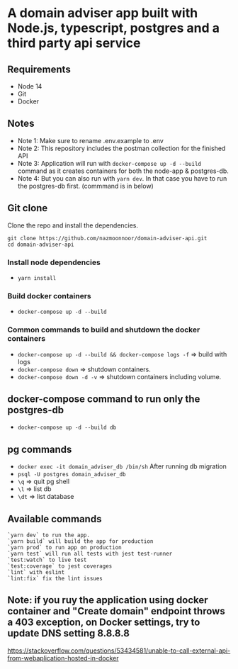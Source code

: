# A domain adviser app built with Node.js, typescript, postgres and a third party api service

## Requirements

- Node 14
- Git
- Docker

## Notes

- Note 1: Make sure to rename .env.example to .env
- Note 2: This repository includes the postman collection for the finished API
- Note 3: Application will run with `docker-compose up -d --build` command as it creates containers for both the node-app & postgres-db.
- Note 4: But you can also run with `yarn dev`. In that case you have to run the postgres-db first. (commmand is in below)

## Git clone

Clone the repo and install the dependencies.

```
git clone https://github.com/nazmoonnoor/domain-adviser-api.git
cd domain-adviser-api
```

### Install node dependencies

- `yarn install`

### Build docker containers

- `docker-compose up -d --build`

### Common commands to build and shutdown the docker containers

- `docker-compose up -d --build && docker-compose logs -f` => build with logs
- `docker-compose down` => shutdown containers.
- `docker-compose down -d -v` => shutdown containers including volume.

## docker-compose command to run only the postgres-db

- `docker-compose up -d --build db`

## pg commands

- `docker exec -it domain_adviser_db /bin/sh`
  After running db migration
- `psql -U postgres domain_adviser_db`
- `\q` => quit pg shell
- `\l` => list db
- `\dt` => list database

## Available commands

    `yarn dev` to run the app.
    `yarn build` will build the app for production
    `yarn prod` to run app on production
    `yarn test` will run all tests with jest test-runner
    `test:watch` to live test
    `test:coverage` to jest coverages
    `lint` with eslint
    `lint:fix` fix the lint issues

## Note: if you ruy the application using docker container and "Create domain" endpoint throws a 403 exception, on Docker settings, try to update DNS setting 8.8.8.8

https://stackoverflow.com/questions/53434581/unable-to-call-external-api-from-webaplication-hosted-in-docker
